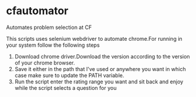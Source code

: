 # cfautomator
Automates problem selection at CF

This scripts uses selenium webdriver to automate chrome.For running in your system follow the following steps

1) Download chrome driver.Download the version according to the version of your chrome browser.
2) Save it either in the path that I've used or anywhere you want in which case make sure to update the PATH variable.
3) Run the script enter the rating range you want and sit back and enjoy while the script selects a question for you 
